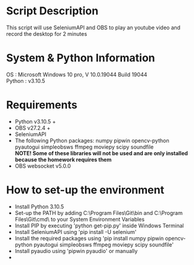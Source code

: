 # Script Description
This script will use SeleniumAPI and OBS to play an youtube video and record the desktop for 2 minutes

# System & Python Information
OS : Microsoft Windows 10 pro, V 10.0.19044 Build 19044 <br>
Python : v3.10.5

# Requirements
- Python v3.10.5 + <br>
- OBS v27.2.4 + <br>
- SeleniumAPI <br>
- The following Python packages: numpy pipwin opencv-python pyautogui simpleobsws ffmpeg moviepy scipy soundfile <br>
**NOTE! Some of these libraries will not be used and are only installed because the homework requires them**
- OBS websocket v5.0.0

# How to set-up the environment
- Install Python 3.10.5 <br>
- Set-up the PATH  by adding C:\Program Files\Git\bin and C:\Program Files\Git\cmd\ to your System Environment Variables <br>
- Install PIP by executing 'python get-pip.py' inside Windows Terminal  <br>
- Install SeleniumAPI using 'pip install -U selenium' <br>
- Install the required packages using 'pip install  numpy pipwin opencv-python pyautogui simpleobsws ffmpeg moviepy scipy soundfile' <br>
- Install pyaudio using 'pipwin pyaudio' or manually <br>
- 
